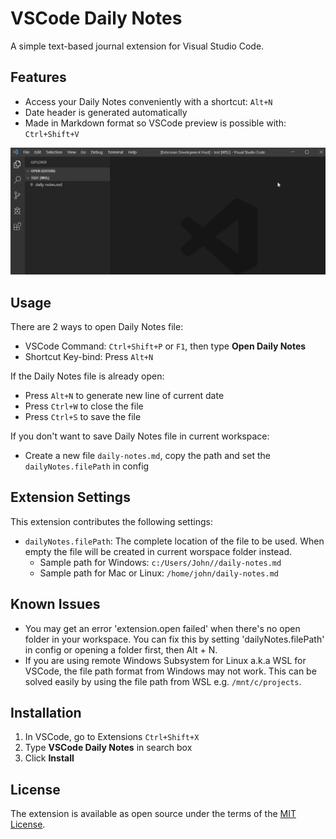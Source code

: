 # VSCode Daily Notes

A simple text-based journal extension for Visual Studio Code.

## Features

* Access your Daily Notes conveniently with a shortcut: ```Alt+N```
* Date header is generated automatically
* Made in Markdown format so VSCode preview is possible with: ```Ctrl+Shift+V```

![Feature](images/feature.gif)

## Usage

There are 2 ways to open Daily Notes file:

* VSCode Command: ```Ctrl+Shift+P``` or ```F1```, then type **Open Daily Notes**
* Shortcut Key-bind: Press ```Alt+N```

If the Daily Notes file is already open:

* Press ```Alt+N``` to generate new line of current date
* Press ```Ctrl+W``` to close the file
* Press ```Ctrl+S``` to save the file

If you don't want to save Daily Notes file in current workspace:

* Create a new file ```daily-notes.md```, copy the path and set the ```dailyNotes.filePath``` in config

## Extension Settings

This extension contributes the following settings:

* `dailyNotes.filePath`: The complete location of the file to be used. When empty the file will be created in current worspace folder instead.
  * Sample path for Windows: ```c:/Users/John//daily-notes.md```
  * Sample path for Mac or Linux: ```/home/john/daily-notes.md```

## Known Issues

* You may get an error 'extension.open failed' when there's no open folder in your workspace. You can fix this by setting 'dailyNotes.filePath' in config or opening a folder first, then Alt + N.
* If you are using remote Windows Subsystem for Linux a.k.a WSL for VSCode, the file path format from Windows may not work.
This can be solved easily by using the file path from WSL e.g. ```/mnt/c/projects```.

## Installation

1. In VSCode, go to Extensions ```Ctrl+Shift+X```
2. Type **VSCode Daily Notes** in search box
3. Click **Install**

## License
The extension is available as open source under the terms of the [MIT License](https://opensource.org/licenses/MIT).
